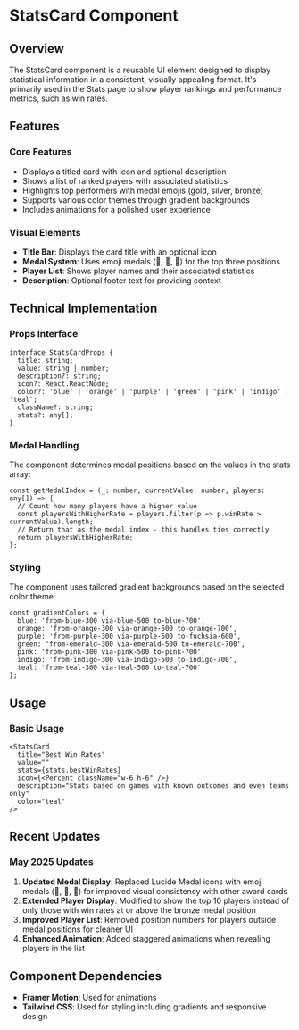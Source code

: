 # StatsCard Component

## Overview
The StatsCard component is a reusable UI element designed to display statistical information in a consistent, visually appealing format. It's primarily used in the Stats page to show player rankings and performance metrics, such as win rates.

## Features

### Core Features
- Displays a titled card with icon and optional description
- Shows a list of ranked players with associated statistics
- Highlights top performers with medal emojis (gold, silver, bronze)
- Supports various color themes through gradient backgrounds
- Includes animations for a polished user experience

### Visual Elements
- **Title Bar**: Displays the card title with an optional icon
- **Medal System**: Uses emoji medals (🥇, 🥈, 🥉) for the top three positions
- **Player List**: Shows player names and their associated statistics
- **Description**: Optional footer text for providing context

## Technical Implementation

### Props Interface
```tsx
interface StatsCardProps {
  title: string;
  value: string | number;
  description?: string;
  icon?: React.ReactNode;
  color?: 'blue' | 'orange' | 'purple' | 'green' | 'pink' | 'indigo' | 'teal';
  className?: string;
  stats?: any[];
}
```

### Medal Handling
The component determines medal positions based on the values in the stats array:
```tsx
const getMedalIndex = (_: number, currentValue: number, players: any[]) => {
  // Count how many players have a higher value
  const playersWithHigherRate = players.filter(p => p.winRate > currentValue).length;
  // Return that as the medal index - this handles ties correctly
  return playersWithHigherRate;
};
```

### Styling
The component uses tailored gradient backgrounds based on the selected color theme:
```tsx
const gradientColors = {
  blue: 'from-blue-300 via-blue-500 to-blue-700',
  orange: 'from-orange-300 via-orange-500 to-orange-700',
  purple: 'from-purple-300 via-purple-600 to-fuchsia-600',
  green: 'from-emerald-300 via-emerald-500 to-emerald-700',
  pink: 'from-pink-300 via-pink-500 to-pink-700',
  indigo: 'from-indigo-300 via-indigo-500 to-indigo-700',
  teal: 'from-teal-300 via-teal-500 to-teal-700'
};
```

## Usage

### Basic Usage
```tsx
<StatsCard
  title="Best Win Rates"
  value=""
  stats={stats.bestWinRates}
  icon={<Percent className="w-6 h-6" />}
  description="Stats based on games with known outcomes and even teams only"
  color="teal"
/>
```

## Recent Updates

### May 2025 Updates
1. **Updated Medal Display**: Replaced Lucide Medal icons with emoji medals (🥇, 🥈, 🥉) for improved visual consistency with other award cards
2. **Extended Player Display**: Modified to show the top 10 players instead of only those with win rates at or above the bronze medal position
3. **Improved Player List**: Removed position numbers for players outside medal positions for cleaner UI
4. **Enhanced Animation**: Added staggered animations when revealing players in the list

## Component Dependencies
- **Framer Motion**: Used for animations
- **Tailwind CSS**: Used for styling including gradients and responsive design
